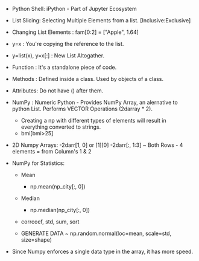 - Python Shell: iPython - Part of Jupyter Ecosystem

- List Slicing: Selecting Multiple Elements from a list. [Inclusive:Exclusive]
- Changing List Elements : fam[0:2] = ["Apple", 1.64]
- y=x : You're copying the reference to the list.
- y=list(x),  y=x[:] : New List Altogather.

- Function : It's a standalone piece of code.
- Methods : Defined inside a class. Used by objects of a class.
- Attributes: Do not have () after them.

- NumPy : Numeric Python - Provides NumPy Array, an alernative to python List. Performs VECTOR Operations (2darray * 2).
	- Creating a np with different types of elements will result in everything converted to strings.
	- bmi[bmi>25]

- 2D Numpy Arrays:
	-2darr[1, 0] or [1][0]
	-2darr[:, 1:3] ~ Both Rows - 4 elements = from Column's 1 & 2
	
- NumPy for Statistics:
	- Mean
		- np.mean(np_city[:, 0])
	- Median
		- np.median(np_city[:, 0])

	- corrcoef, std, sum, sort
	
	- GENERATE DATA ~ np.random.normal(loc=mean, scale=std, size=shape)
	
- Since Numpy enforces a single data type in the array, it has more speed.
